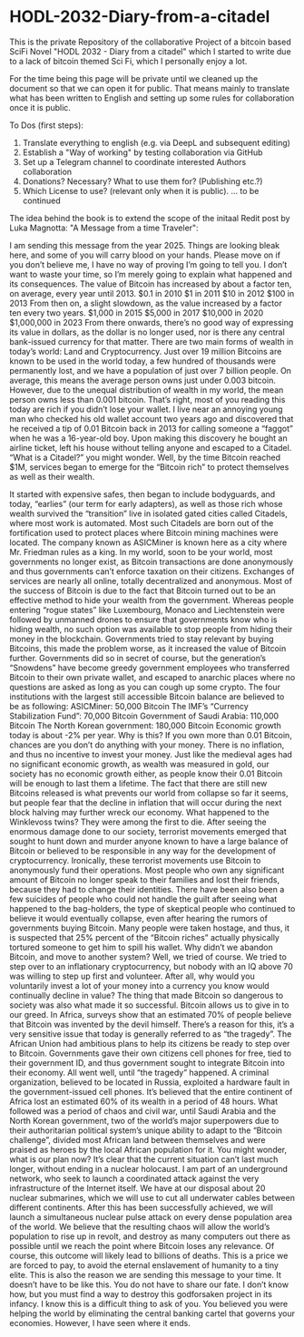 # HODL-2032-Diary-from-a-citadel

This is the private Repository of the collaborative Project of a bitcoin based SciFi Novel "HODL 2032 - Diary from a citadel" which I started to write due to a lack of bitcoin themed Sci Fi, which I personally enjoy a lot.

For the time being this page will be private until we cleaned up the document so that we can open it for public. 
That means mainly to translate what has been written to English and setting up some rules for collaboration once it is public.

To Dos (first steps):

1.  Translate everything to english (e.g. via DeepL and subsequent editing)
2.  Establish a "Way of working" by testing collaboration via GitHub
3.  Set up a Telegram channel to coordinate interested Authors collaboration
4.  Donations? Necessary? What to use them for? (Publishing etc.?)
5.  Which License to use? (relevant only when it is public).
... to be continued

The idea behind the book is to extend the scope of the initaal Redit post by Luka Magnotta: "A Message from a time Traveler":

I am sending this message from the year 2025. Things are looking bleak here, and some of you will carry blood on your hands.
Please move on if you don’t believe me, I have no way of proving I’m going to tell you.
I don’t want to waste your time, so I’m merely going to explain what happened and its consequences.
The value of Bitcoin has increased by about a factor ten, on average, every year until 2013.
$0.1 in 2010
$1 in 2011
$10 in 2012
$100 in 2013
From then on, a slight slowdown, as the value increased by a factor ten every two years.
$1,000 in 2015
$5,000 in 2017
$10,000 in 2020
$1,000,000 in 2023
From there onwards, there’s no good way of expressing its value in dollars, as the dollar is no longer used, nor is there any central bank-issued currency for that matter.
There are two main forms of wealth in today’s world: Land and Cryptocurrency.
Just over 19 million Bitcoins are known to be used in the world today, a few hundred of thousands were permanently lost, and we have a population of just over 7 billion people.
On average, this means the average person owns just under 0.003 bitcoin. However, due to the unequal distribution of wealth in my world, the mean person owns less than 0.001 bitcoin.
That’s right, most of you reading this today are rich if you didn’t lose your wallet. I live near an annoying young man who checked his old wallet account two years ago and discovered that he received a tip of 0.01 Bitcoin back in 2013 for calling someone a “faggot” when he was a 16-year-old boy. Upon making this discovery he bought an airline ticket, left his house without telling anyone and escaped to a Citadel.
“What is a Citadel?” you might wonder. Well, by the time Bitcoin reached $1M, services began to emerge for the “Bitcoin rich” to protect themselves as well as their wealth.

It started with expensive safes, then began to include bodyguards, and today, “earlies” (our term for early adapters), as well as those rich whose wealth survived the “transition” live in isolated gated cities called Citadels, where most work is automated.
Most such Citadels are born out of the fortification used to protect places where Bitcoin mining machines were located. The company known as ASICMiner is known here as a city where Mr. Friedman rules as a king.
In my world, soon to be your world, most governments no longer exist, as Bitcoin transactions are done anonymously and thus governments can’t enforce taxation on their citizens.
Exchanges of services are nearly all online, totally decentralized and anonymous.
Most of the success of Bitcoin is due to the fact that Bitcoin turned out to be an effective method to hide your wealth from the government. Whereas people entering “rogue states” like Luxembourg, Monaco and Liechtenstein were followed by unmanned drones to ensure that governments know who is hiding wealth, no such option was available to stop people from hiding their money in the blockchain.
Governments tried to stay relevant by buying Bitcoins, this made the problem worse, as it increased the value of Bitcoin further.
Governments did so in secret of course, but the generation’s “Snowdens” have become greedy government employees who transferred Bitcoin to their own private wallet, and escaped to anarchic places where no questions are asked as long as you can cough up some crypto.
The four institutions with the largest still accessible Bitcoin balance are believed to be as following:
ASICMiner: 50,000 Bitcoin
The IMF’s “Currency Stabilization Fund”: 70,000 Bitcoin
Government of Saudi Arabia: 110,000 Bitcoin
The North Korean government: 180,000 Bitcoin
Economic growth today is about -2% per year.
Why is this?
If you own more than 0.01 Bitcoin, chances are you don’t do anything with your money. There is no inflation, and thus no incentive to invest your money. Just like the medieval ages had no significant economic growth, as wealth was measured in gold, our society has no economic growth either, as people know their 0.01 Bitcoin will be enough to last them a lifetime.
The fact that there are still new Bitcoins released is what prevents our world from collapse so far it seems, but people fear that the decline in inflation that will occur during the next block halving may further wreck our economy.
What happened to the Winklevoss twins? They were among the first to die. After seeing the enormous damage done to our society, terrorist movements emerged that sought to hunt down and murder anyone known to have a large balance of Bitcoin or believed to be responsible in any way for the development of cryptocurrency.
Ironically, these terrorist movements use Bitcoin to anonymously fund their operations.
Most people who own any significant amount of Bitcoin no longer speak to their families and lost their friends, because they had to change their identities. There have been also been a few suicides of people who could not handle the guilt after seeing what happened to the bag-holders, the type of skeptical people who continued to believe it would eventually collapse, even after hearing the rumors of governments buying Bitcoin.
Many people were taken hostage, and thus, it is suspected that 25% percent of the “Bitcoin riches” actually physically tortured someone to get him to spill his wallet.
Why didn’t we abandon Bitcoin, and move to another system? Well, we tried of course. We tried to step over to an inflationary cryptocurrency, but nobody with an IQ above 70 was willing to step up first and volunteer.
After all, why would you voluntarily invest a lot of your money into a currency you know would continually decline in value? The thing that made Bitcoin so dangerous to society was also what made it so successful.
Bitcoin allows us to give in to our greed.
In Africa, surveys show that an estimated 70% of people believe that Bitcoin was invented by the devil himself.
There’s a reason for this, it’s a very sensitive issue that today is generally referred to as “the tragedy”.
The African Union had ambitious plans to help its citizens be ready to step over to Bitcoin. Governments gave their own citizens cell phones for free, tied to their government ID, and thus government sought to integrate Bitcoin into their economy. All went well, until “the tragedy” happened. A criminal organization, believed to be located in Russia, exploited a hardware fault in the government-issued cell phones. It’s believed that the entire continent of Africa lost an estimated 60% of its wealth in a period of 48 hours. What followed was a period of chaos and civil war, until Saudi Arabia and the North Korean government, two of the world’s major superpowers due to their authoritarian political system’s unique ability to adapt to the “Bitcoin challenge”, divided most African land between themselves and were praised as heroes by the local African population for it.
You might wonder, what is our plan now? It’s clear that the current situation can’t last much longer, without ending in a nuclear holocaust. I am part of an underground network, who seek to launch a coordinated attack against the very infrastructure of the Internet itself. We have at our disposal about 20 nuclear submarines, which we will use to cut all underwater cables between different continents. After this has been successfully achieved, we will launch a simultaneous nuclear pulse attack on every dense population area of the world. We believe that the resulting chaos will allow the world’s population to rise up in revolt, and destroy as many computers out there as possible until we reach the point where Bitcoin loses any relevance. Of course, this outcome will likely lead to billions of deaths. This is a price we are forced to pay, to avoid the eternal enslavement of humanity to a tiny elite.
This is also the reason we are sending this message to your time.
It doesn’t have to be like this. You do not have to share our fate. I don’t know how, but you must find a way to destroy this godforsaken project in its infancy. I know this is a difficult thing to ask of you. You believed you were helping the world by eliminating the central banking cartel that governs your economies.
However, I have seen where it ends.
